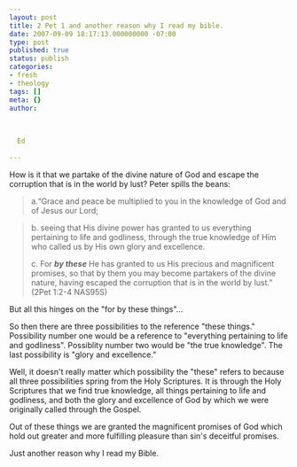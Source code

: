 ```yaml
---
layout: post
title: 2 Pet 1 and another reason why I read my bible.
date: 2007-09-09 18:17:13.000000000 -07:00
type: post
published: true
status: publish
categories:
- fresh
- theology
tags: []
meta: {}
author:
  
  
  
  Ed
  
---
```

<p>How is it that we partake of the divine nature of God and escape the corruption that is in the world by lust? Peter spills the beans:</p>
<blockquote><p>a.“Grace and peace be multiplied to you in the knowledge of God and of Jesus our Lord;</p></blockquote>
<blockquote><p>b.   seeing that His divine power has granted to us everything pertaining to life and godliness, through the true knowledge of Him who called us by His own glory and excellence.</p>
<p>c.    For <strong><em>by these</em></strong> He has granted to us His precious and magnificent promises, so that by them you may become partakers of the divine nature, having escaped the corruption that is in the world by lust.” (2Pet 1:2-4 NAS95S)</p></blockquote>
<p>But all this hinges on the "for by these things"...</p>
<p>So then there are three possibilities to the reference "these things."  Possibility number one would be a reference to "everything pertaining to life and godliness".  Possiblity number two would be "the true knowledge".  The last possibility is "glory and excellence."</p>
<p>Well, it doesn't really matter which possibility the "these" refers to because all three possibilities spring from the Holy Scriptures.  It is through the Holy Scriptures that we find true knowledge, all things pertaining to life and godliness, and both the glory and excellence of God by which we were originally called through the Gospel.</p>
<p>Out of these things we are granted the magnificent promises of God which hold out greater and more fulfilling pleasure than sin's deceitful promises.</p>
<p>Just another reason why I read my Bible.</p>
